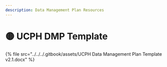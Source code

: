 ```yaml
---
description: Data Management Plan Resources
---
```


# 🟡 UCPH DMP Template

{% file src="../../../.gitbook/assets/UCPH Data Management Plan Template v2.1.docx" %}
